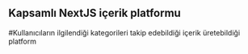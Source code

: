 
## Kapsamlı NextJS içerik platformu

#Kullanıcıların ilgilendiği kategorileri takip edebildiği içerik üretebildiği platform
